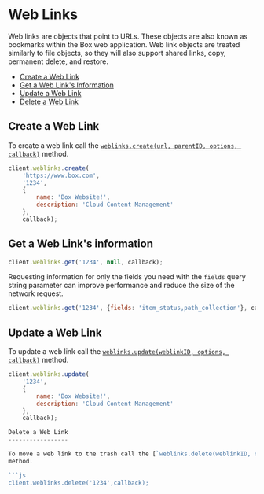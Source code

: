 Web Links
=========

Web links are objects that point to URLs. These objects are also known as bookmarks within the Box web application.
Web link objects are treated similarly to file objects, so they will also support shared links, copy, permanent delete,
and restore.

* [Create a Web Link](#create-a-web-link)
* [Get a Web Link's Information](#get-a-web-links-information)
* [Update a Web Link](#update-a-web-link)
* [Delete a Web Link](#delete-a-web-link)

Create a Web Link
-----------------

To create a web link call the [`weblinks.create(url, parentID, options, callback)`](http://opensource.box.com/box-node-sdk/Weblinks.html#create)
method.

```js
client.weblinks.create(
	'https://www.box.com',
	'1234',
	{
		name: 'Box Website!',
		description: 'Cloud Content Management'
	},
	callback);
```

Get a Web Link's information
----------------------------

```js
client.weblinks.get('1234', null, callback);
```

Requesting information for only the fields you need with the `fields` query
string parameter can improve performance and reduce the size of the network
request.

```js
client.weblinks.get('1234', {fields: 'item_status,path_collection'}, callback);
```

Update a Web Link
-----------------

To update a web link call the [`weblinks.update(weblinkID, options, callback)`](http://opensource.box.com/box-node-sdk/Weblinks.html#update)
method.

```js
client.weblinks.update(
	'1234',
	{
		name: 'Box Website!',
		description: 'Cloud Content Management'
	},
	callback);

Delete a Web Link
-----------------

To move a web link to the trash call the [`weblinks.delete(weblinkID, callback)`](http://opensource.box.com/box-node-sdk/Weblinks.html#delete)
method.

```js
client.weblinks.delete('1234',callback);
```
